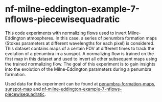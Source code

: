 # nf-milne-eddington-example-7-nflows-piecewisequadratic
This code experiments with normalizing flows used to invert Milne-Eddington atmospheres. In this case, a series of penumbra formation maps (Stokes parameters at different wavelengths for each pixel) is considered. This dataset contains maps of a certain FOV at different times to track the evolution of a penumbra in a sunspot. A normalizing flow is trained on the first map in this dataset and used to invert all other subsequent maps using the trained normalizing flow. The goal of this experiment is to gain insights into the evolution of the Milne-Eddington parameters during a penumbra formation.

Used data for this experiment can be found at [penumbra-formation-maps](https://drive.google.com/drive/folders/1-W3vCJC4gEsQWW0pzwF8PbQ3erE0eGPI?usp=drive_link/), [sunspot-map](https://drive.google.com/drive/folders/1AM6oA1mLYQ_DtIlSv52aYXDNDTygRQyq?usp=drive_link) and [nf-milne-eddington-example-7-nflows-piecewisequadratic](https://drive.google.com/drive/folders/1K9pyls88DoU9_cDIGcNPVPb0rMm0QR4S?usp=drive_link).
